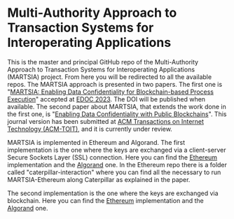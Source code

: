 # Multi-Authority Approach to Transaction Systems for Interoperating Applications

This is the master and principal GitHub repo of the Multi-Authority Approach to Transaction Systems for Interoperating 
Applications (MARTSIA) project. From here you will be redirected to all the available repos.
The MARTSIA approach is presented in two papers. The first one is 
"[MARTSIA: Enabling Data Confidentiality for Blockchain-based Process 
Execution](https://arxiv.org/abs/2303.17977)" accepted at 
[EDOC 2023](https://www.rug.nl/research/bernoulli/conf/?lang=en). The DOI will be published when available. 
The second paper about MARTSIA, that extends the work done in the first one, is 
"[Enabling Data Confidentiality with Public Blockchains](https://arxiv.org/abs/2308.03791)". This journal version has 
been submitted at [ACM Transactions on Internet Technology (ACM-TOIT)](https://dl.acm.org/journal/toit), and it is currently
under review.

MARTSIA is implemented in Ethereum and Algorand. The first implementation is the one where the keys are exchanged via a
client-server Secure Sockets Layer (SSL) connection. Here you can find the [Ethereum](https://github.com/apwbs/MARTSIA-Ethereum) 
implementation and the [Algorand](https://github.com/apwbs/MARTSIA-Algorand) one. In the Ethereum repo there is a folder 
called "caterpillar-interaction" where you can find all the necessary to run MARTSIA-Ethereum along Caterpillar as 
explained in the paper.

The second implementation is the one where the keys are exchanged via blockchain. Here you can find the 
[Ethereum](https://github.com/apwbs/MARTSIA-Ethereum-KoB) implementation and the 
[Algorand](https://github.com/apwbs/MARTSIA-Algorand-KoB) one.